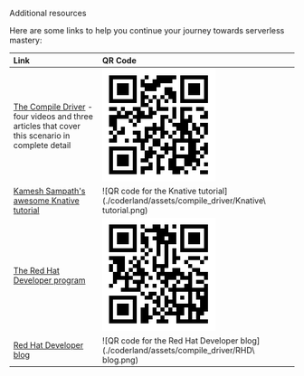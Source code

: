 Additional resources

Here are some links to help you continue your journey towards serverless mastery: 

| Link | QR Code |
| :---         | :---    |
| [The Compile Driver](https://developers.redhat.com/coderland/serverless/) - four videos and three articles that cover this scenario in complete detail | ![QR code for the Compile Driver](./coderland/assets/compile_driver/Coderland.png) |
| [Kamesh Sampath's awesome Knative tutorial](https://bit.ly/knative-tutorial) | ![QR code for the Knative tutorial](./coderland/assets/compile_driver/Knative\ tutorial.png) |
| [The Red Hat Developer program](https://developers.redhat.com/) | ![QR code for the Red Hat Developer program](./coderland/assets/compile_driver/RHD.png) |
| [Red Hat Developer blog](https://developers.redhat.com/blog/) | ![QR code for the Red Hat Developer blog](./coderland/assets/compile_driver/RHD\ blog.png) |
